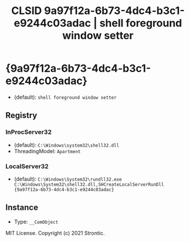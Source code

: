 ﻿---
title: "CLSID 9a97f12a-6b73-4dc4-b3c1-e9244c03adac | shell foreground window setter"
excerpt: What is COM-Object CLSID 9a97f12a-6b73-4dc4-b3c1-e9244c03adac?
---

# {9a97f12a-6b73-4dc4-b3c1-e9244c03adac}

* (default): `shell foreground window setter`

## Registry


### InProcServer32

* (default): `C:\Windows\system32\shell32.dll`
* ThreadingModel: `Apartment`

### LocalServer32

* (default): `C:\Windows\System32\rundll32.exe C:\Windows\System32\shell32.dll,SHCreateLocalServerRunDll {9a97f12a-6b73-4dc4-b3c1-e9244c03adac}`

## Instance

* Type: `__ComObject`

MIT License. Copyright (c) 2021 Strontic.


